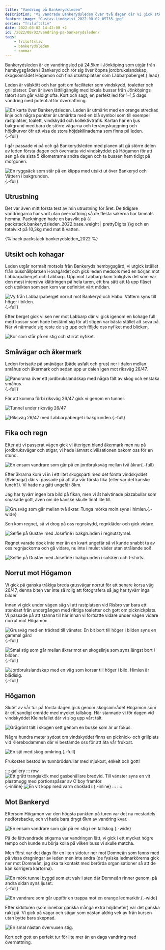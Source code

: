 ```yaml
---
title: "Vandring på Bankerydsleden"
description: "Vi vandrade Bankerydsleden över två dagar där vi gick större delen av leden första dagen och övernattade vid vindskyddet på Högamon för att sen gå de sista 5 kilometrarna andra dagen och ta bussen hem tidigt på morgonen."
feature_image: "Gustav-Lindqvist_2022-08-02_05735.jpg"
series: "friluftsliv"
date: 2022-08-02 14:42:00 +2
id: /2022/08/02/vandring-pa-bankerydsleden/
tags:
    - friluftsliv
    - bankerydsleden
    - sommar
---
```


Bankerydsleden är en vandringsled på 24,5km i Jönköping som utgår från hembygsgården i Bankeryd och rör sig över öppna jordbrukslandskap, skogsområdet Högamon och fina utsiktsplatser som Labbarpaberget.{.lead}

Leden är välskött och har gott om faciliteter som vindskydd, toaletter och grillplatser. Den är även lättillgänglig med lokala bussar från Jönköpings tätort som går väldigt ofta. Kort och sagt, en perfekt led för 1–1,5 dags vandring med potential för övernattning.

![En karta över Bankerydsleden. Leden är utmärkt med en orange streckad linje och några punkter är utmärkta med en blå symbol som till exempel rastplatser, toalett, vindskydd och kollektivtrafik. Kartan har en ljus bakgrund med bara de större vägarna och terrängskuggning och höjdkurvor öfr att visa de stora höjdskillnaderna som finns på leden.](Bankerydsleden_3000x1500.png){.-full}

I går passade vi på och gå Bankerydsleden med planen att gå större delen av leden första dagen och övernatta vid vindskyddet på Högamon för att sen gå de sista 5 kilometrarna andra dagen och ta bussen hem tidigt på morgonen.

![En ryggsäck som står på en klippa med utsikt ut över Bankeryd och Vättern i bakgrunden.](Gustav-Lindqvist_2022-08-01_05564-Pano.jpg){.-full}

## Utrustning

Det var även mitt första test av min utrustning för året. De tidigare vandringarna har varit utan övernattning så de flesta sakerna har lämnats hemma. Packningen hade en basvikt på {{ packstack.bankerydsleden_2022.base_weight | prettyDigits }}g och en totalvikt på 10,3kg med mat & vatten.

{% pack packstack.bankerydsleden_2022 %}

## Utsikt och kohagar

Leden utgår normalt motsols från Bankeryds hembygsgård, vi utgick istället från busshållplatsen Hovagärdet och gick leden medsols med en början mot Labbarpaberget och Labbarp. Upp mot Labbarp kom troligtvis det som var den mest intensiva klättringen på hela turen, ett bra sätt att få upp flåset och utsikten som sen kom var definitivt värt mödan.

![Vy från Labbarpaberget norrut mot Bankeryd och Habo. Vättern syns till höger i bilden.](Gustav-Lindqvist_2022-08-01_05581-Pano.jpg){.-full}

Efter berget gick vi sen ner mot Labbarp där vi gick igenom en kohage full med kossor som hade bestämt sig för att stigen var bästa stället att sova på. När vi närmade sig reste de sig upp och följde oss nyfiket med blicken.

![Kor som står på en stig och stirrat nyfiket.](Gustav-Lindqvist_2022-08-01_05584-Pano.jpg)

## Småvägar och åkermark

Leden fortsatte på småvägar (både asfalt och grus) ner i dalen mellan småhus och åkermark och sedan upp ur dalen igen mot riksväg 26/47.

![Panorama över ett jordbrukslandskap med några fält av skog och enstaka småhus.](Gustav-Lindqvist_2022-08-01_05597-Pano.jpg){.-full}

För att komma förbi riksväg 26/47 gick vi genom en tunnel.

![Tunnel under riksväg 26/47](tunnel.png)

![](Gustav-Lindqvist_2022-08-01_05601-Pano.jpg "Riksväg 26/47 med Labbarpaberget i bakgrunden."){.-full}

## Fika och regn

Efter att vi passerat vägen gick vi återigen bland åkermark men nu på jordbruksvägar och stigar, vi hade lämnat civilisationen bakom oss för en stund.

![En ensam vandrare som går på en jordbruksväg mellan två åkrar](Gustav-Lindqvist_2022-08-01_05615-Pano.jpg){.-full}

Efter åkrarna kom vi in i ett litet skogsparti med det första vindskyddet (Svinhaga) där vi passade på att äta vår första fika (eller var det kanske lunch?). Vi hade nu gått ungefär 8km.

Jag har tyvärr ingen bra bild på fikan, men vi åt halvtinade pizzabullar som smakade gott, även om de kanske skulle tinat lite till.

![Grusväg som går mellan två åkrar. Tunga mörka moln syns i himlen.](GOPR1139_1659359281990.JPG "Blöta moln?"){.-wide}

Sen kom regnet, så vi drog på oss regnskydd, regnkläder och gick vidare.

![Selfie på Gustav med Josefine i bakgrunden i regnutstyrsel.](GX011144_1659439858193.jpg "Skönt med nyvaxade friluftsbyxor.")

Regnet varade dock inte mer än en kvart ungefär så vi kunde snabbt ta av oss regnjackorna och gå vidare, nu inte i mulet väder utan strålande sol!

![Selfie på Gustav med Josefine i bakgrunden i solsken och t-shirts.](20220801_140433.jpg)

## Norrut mot Högamon

Vi gick på ganska tråkiga breda grusvägar norrut för att senare korsa väg 26/47, denna biten var inte så rolig att fotografera så jag har tyvärr inga bilder.

Innan vi gick under vägen såg vi att rastplatsen vid Risbro var bara ett stenkast från undergången med riktiga toaletter och gott om picknickplats. Vi passade på att stanna till här innan vi fortsatte vidare under vägen vidare norrut mot Högamon.

![Grusväg med en trädrad till vänster. En bit bort till höger i bilden syns en gammal gård](Gustav-Lindqvist_2022-08-01_05645-Pano.jpg){.-full}

![Smal stig som går mellan åkrar mot en skogslinje som syns längst bort i bilden.](Gustav-Lindqvist_2022-08-01_05632-Pano.jpg){.-full}

![Jordbrukslandskap med en väg som korsar till höger i bild. Himlen är blådisig.](Gustav-Lindqvist_2022-08-01_05652-Pano.jpg){.-full}

## Högamon

Slutet av vår tur på första dagen gick genom skogsområdet Högamon som är ett sandigt område med mycket tallskog. Här stannade vi för dagen vid vindskyddet Kleinafallet där vi slog upp vårt tält.

![Grågrönt tält i skogen sett genom en buske som är ur fokus.](Gustav-Lindqvist_2022-08-01_05683-Pano.jpg)

Några hundra meter sydost om vindskyddet finns en picknick- och grillplats vid Klerebodammen där vi bestämde oss för att äta vår frukost.

![En sjö med skog omkring.](Gustav-Lindqvist_2022-08-01_05687-Pano.jpg){.-full}

Frukosten bestod av tunnbrödsrullar med mjukost, enkelt och gott!

:::: gallery
::: row
![Ett grått trangiakök med gasbehållare bredvid. Till vänster syns en vit plastmugg med portionspåsar av O'boy framför.](Gustav-Lindqvist_2022-08-02_05690-Pano.jpg){.-inline}
![En vit kopp med varm choklad i.](Gustav-Lindqvist_2022-08-02_05696.jpg){.-inline}
:::
::::

## Mot Bankeryd

Eftersom Högamon var den högsta punkten på turen var det nu mestadels nedförsbacke, och vi hade bara drygt 6km av vandring kvar.

![En ensam vandrare som går på en stig i en tallskog.](Gustav-Lindqvist_2022-08-02_05701.jpg){.-wide}

På de lättvandrade stigarna var vandringen lätt, vi gick i ett mycket högre tempo och kunde nu börja kolla på vilken buss vi skulle matcha.

Men först var det dags för en liten sidotur ner mot Domneån som fanns med på vissa dragningar av leden men inte andra (de fysiska ledmarkörerna gick ner mot Domneån, jag ska ta kontakt med berörda organisationer så att de kan korrigera kartorna).

![En mörk tunnel byggd som ett valv i sten där Domneån rinner genom, på andra sidan syns ljuset.](Gustav-Lindqvist_2022-08-02_05723-Pano.jpg){.-full}

![En vandrare som går uppför en trappa mot en orange ledmarkör.](Gustav-Lindqvist_2022-08-02_1153.jpg){.-wide}

Efter sidoturen (som innebar ganska många extra höjdmeter) var det ganska rakt på. Vi gick på vägar och stigar som nästan aldrig vek av från kursen utan bytte bara skepnad.

![En smal nästan övervuxen stig.](Gustav-Lindqvist_2022-08-02_05734.jpg)

Kort och gott en perfekt tur för lite mer än en dags vandring med övernattning.
